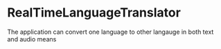 # RealTimeLanguageTranslator
The application can convert one language to other langauge in both text and audio means 
